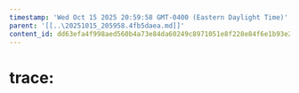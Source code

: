 ```yaml
---
timestamp: 'Wed Oct 15 2025 20:59:58 GMT-0400 (Eastern Daylight Time)'
parent: '[[..\20251015_205958.4fb5daea.md]]'
content_id: dd63efa4f998aed560b4a73e84da60249c8971051e8f228e84f6e1b93e26f6d9
---
```


# trace:
